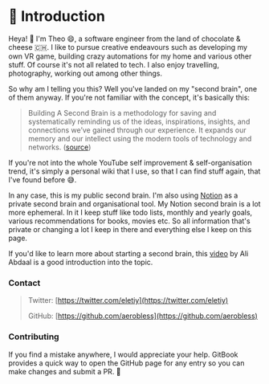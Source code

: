 # 🚀 Introduction

Heya! 👋  I'm Theo 😄, a software engineer from the land of chocolate & cheese 🇨🇭. I like to pursue creative endeavours such as developing my own VR game, building crazy automations for my home and various other stuff. Of course it's not all related to tech. I also enjoy travelling, photography, working out among other things.&#x20;

So why am I telling you this? Well you've landed on my "second brain", one of them anyway. If you're not familiar with the concept, it's basically this:

> Building A Second Brain is a methodology for saving and systematically reminding us of the ideas, inspirations, insights, and connections we’ve gained through our experience. It expands our memory and our intellect using the modern tools of technology and networks. ([source](https://fortelabs.co/blog/basboverview/))

If you're not into the whole YouTube self improvement & self-organisation trend, it's simply a personal wiki that I use, so that I can find stuff again, that I've found before 😅.

In any case, this is my public second brain. I'm also using [Notion](saas/notion.md) as a private second brain and organisational tool. My Notion second brain is a lot more ephemeral. In it I keep stuff like todo lists, monthly and yearly goals, various recommendations for books, movies etc. So all information that's private or changing a lot I keep in there and everything else I keep on this page.

If you'd like to learn more about starting a second brain, this [video](https://www.youtube.com/watch?v=OP3dA2GcAh8) by Ali Abdaal is a good introduction into the topic.

### Contact

> Twitter: [https://twitter.com/eletiy](https://twitter.com/eletiy)
>
> GitHub: [https://github.com/aerobless](https://github.com/aerobless)

### Contributing

If you find a mistake anywhere, I would appreciate your help. GitBook provides a quick way to open the GitHub page for any entry so you can make changes and submit a PR. 🤗
